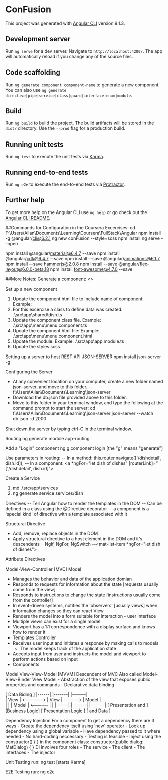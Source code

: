 # ConFusion

This project was generated with [Angular CLI](https://github.com/angular/angular-cli) version 9.1.3.

## Development server

Run `ng serve` for a dev server. Navigate to `http://localhost:4200/`. The app will automatically reload if you change any of the source files.

## Code scaffolding

Run `ng generate component component-name` to generate a new component. You can also use `ng generate directive|pipe|service|class|guard|interface|enum|module`.

## Build

Run `ng build` to build the project. The build artifacts will be stored in the `dist/` directory. Use the `--prod` flag for a production build.

## Running unit tests

Run `ng test` to execute the unit tests via [Karma](https://karma-runner.github.io).

## Running end-to-end tests

Run `ng e2e` to execute the end-to-end tests via [Protractor](http://www.protractortest.org/).

## Further help

To get more help on the Angular CLI use `ng help` or go check out the [Angular CLI README](https://github.com/angular/angular-cli/blob/master/README.md).

##Commands for Configuration in the Coursera Excercises:
cd F:\Users\Allan\Documents\Learning\Coursera\FullStack\Angular
npm install -g @angular/cli@6.2.1
ng new conFusion --style=scss
npm install
ng serve --open

npm install @angular/material@6.4.7 --save
npm install @angular/cdk@6.4.7 --save
npm install --save @angular/animations@6.1.7
npm install --save hammerjs@2.0.8
npm install --save @angular/flex-layout@6.0.0-beta.18
npm install font-awesome@4.7.0 --save

##More Notes:
Generate a component: <<component name>>

Set up a new component
1. Update the component html file to include name of component:
  Example: <app-menu></app-menu>
2. For this excercise a class to define data was created: .\src\app\shared\dish.ts
3. Update the component class file. Example: .\src\app\menu\menu.component.ts
4. Update the component.html file: Example: .\src\app\menu\menu.component.html
5. Update the module: Example: .\src\app\app.module.ts
6. Update the styles.scss

Setting up a server to host REST API
  JSON-SERVER
  npm install json-server -g

  Configuring the Server
  - At any convenient location on your computer, create a new folder named json-server, and move to this folder.
    -- f:\Users\Allan\Documents\Learning\json-server
  - Download the db.json file provided above to this folder.
  - Move to this folder in your terminal window, and type the following at the command prompt to start the server:
      cd f:\Users\Allan\Documents\Learning\json-server
      json-server --watch db.json -d 2000

  Shut down the server by typing ctrl-C in the terminal window.

Routing
ng generate module app-routing

Add a "Login" component
ng g component login [the "g" means "generate"]

  Use parameters in routing:
  -- In a method: 
      this.router.navigate(['/dishdetail', dish.id]);
  -- In a component: 
      <a *ngFor="let dish of dishes" [routerLink]="['/dishdetail', dish.id]">


Create a Service
1. md .\src\app\services
2. ng generate service services/dish

Directives
-- Tell Angular how to render the templates in the DOM
-- Can be defined in a class using the @Directive decorator
-- a component is a 'special kind' of directive with a template associated with it

Structural Directive
- Add, remove, replace objects in the DOM
- Apply structural directive to a host element in the DOM and it's descendents
  --NgIf, NgFor, NgSwitch
  --<mat-list-item *ngFor="let dish of dishes">

Attribute Directives

Model-View-Controller [MVC]
Model 
  - Manages the behavior and data of the application domian
  - Responds to requests for information about the state [requests usually come from the view]
  - Responds to instructions to change the state [instructions usually come from the controller]
  - In event-driven systems, notifies the 'observers' [usually views] when information changes so they can react
View
  - Renders the model into a form suitable for interaction - user interface
  - Multiple views can exist for a single model
  - Viewport has a 1:1 correspondence with a display surface and knows how to render it
  - Templates
Controller
  - Receives user input and initiates a response by making calls to models
    - The model keeps track of the application state
  - Accepts input from user and instructs the model and viewport to perform actions based on input
  - Components  

Model View-View-Model [MVVM]
Descendent of MVC
Also called Model-View-Binder
  View Model
    - Abstraction of the view that exposes public properties and commands
    - Declarative data binding

[        Data Biding      ]
|------|          |-------|          |-------|  
| View | <------> | View  | ------>  | Model |     
|      |          | Model | <------  |       |
|------|          |-------|          |-------|
[     Presentation and    ]        [Business Logic]
[     Presentation Logic  ]        [  and Data    ] 

Dependency Injection
  For a component to get a dependency there are 3 ways
    - Create the dependency itself using 'new' operator
    - Look up dependency using a global variable
    - Have dependency passed to it where needed
      - No hard-coding neccessary
      - Testing is feasible
    - Inject using the constructor() { } in the component class:
      constructor(public dialog: MatDialog) { }
  DI involves four roles
    - The service
    - The client
    - The interfaces
    - The injector

Unit Testing
run: ng test [starts Karma]

E2E Testing
run: ng e2e
    


  
